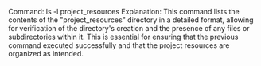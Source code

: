 Command: ls -l project_resources
Explanation: This command lists the contents of the "project_resources" directory in a detailed format, allowing for verification of the directory's creation and the presence of any files or subdirectories within it. This is essential for ensuring that the previous command executed successfully and that the project resources are organized as intended.
